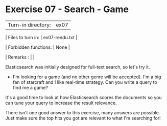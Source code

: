 # Exercise 07 - Search - Game

|                         |                    |
| -----------------------:| ------------------ |
|   Turn-in directory:    |  ex07              |

|   Files to turn in:     |  ex07-rendu.txt    |

|   Forbidden functions:  |  None              |

|   Remarks :             |                    |

Elasticsearch was initially designed for full-text search, so let's try it.

- I'm looking for a game (and no other genre will be accepted). I'm a big fan of starcraft and I like real-time strategy. Can you write a query to find me a game? 

It's a good time to look at how Elasticsearch scores the documents so you can tune your query to increase the result relevance.

There isn't one good answer to this exercise, many answers are possible. Just make sure the top hits you got are relevant to what I'm searching for!
